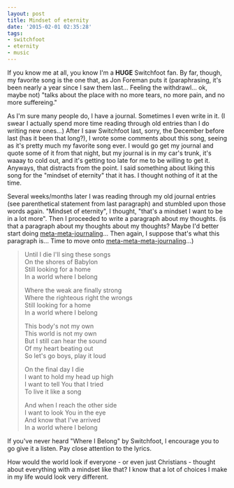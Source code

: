 ```yaml
---
layout: post
title: Mindset of eternity
date: '2015-02-01 02:35:28'
tags:
- switchfoot
- eternity
- music
---
```


If you know me at all, you know I'm a **HUGE** Switchfoot fan. By far, though,
my favorite song is the one that, as Jon Foreman puts it (paraphrasing, it's
been nearly a year since I saw them last... Feeling the withdrawl... ok, maybe
not) "talks about the place with no more tears, no more pain, and no more
suffereing." 

As I'm sure many people do, I have a journal. Sometimes I even write in it. (I
swear I actually spend more time reading through old entries than I do writing
new ones...) After I saw Switchfoot last, sorry, the December before last (has
it been that long?), I wrote some comments about this song, seeing as it's
pretty much my favorite song ever. I would go get my journal and quote some of
it from that night, but my journal is in my car's trunk, it's waaay to cold
out, and it's getting too late for me to be willing to get it. Anyways, that
distracts from the point. I said something about liking this song for the
"mindset of eternity" that it has. I thought nothing of it at the time. 

Several weeks/months later I was reading through my old journal entries (see
parenthetical statement from last paragraph) and stumbled upon those words
again. "Mindset of eternity", I thought, "that's a mindset I want to be in a
lot more". Then I proceeded to write a paragraph about my thoughts. (is that a
paragraph about my thoughts about my thoughts? Maybe I'd better start doing
[meta-meta-journaling](https://blog.joshgordon.net/mindset-of-eternity/)...
Then again, I suppose that's what this paragraph is... Time to move onto
[meta-meta-meta-journaling](http://xkcd.com/1447/)...) 

> Until I die I'll sing these songs  
> On the shores of Babylon  
> Still looking for a home  
> In a world where I belong
> 
> Where the weak are finally strong  
> Where the righteous right the wrongs  
> Still looking for a home  
> In a world where I belong
> 
> This body's not my own  
> This world is not my own  
> But I still can hear the sound  
> Of my heart beating out  
> So let's go boys, play it loud
> 
> On the final day I die  
> I want to hold my head up high  
> I want to tell You that I tried  
> To live it like a song
> 
> And when I reach the other side  
> I want to look You in the eye  
> And know that I've arrived  
> In a world where I belong

If you've never heard "Where I Belong" by Switchfoot, I encourage you to go
give it a listen. Pay close attention to the lyrics. 

How would the world look if everyone - or even just Christians - thought about
everything with a mindset like that? I know that a lot of choices I make in my
life would look very different. 

